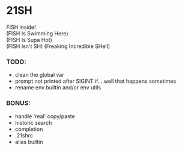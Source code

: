# 21SH #

FISH inside!  
(FISH Is Swimming Here)  
(FISH Is Supa Hot)  
(FISH Isn't SH)
(Freaking Incredible SHell)

### TODO: ###

* clean the global var
* prompt not printed after SIGINT if... well that happens sometimes
* rename env builtin and/or env utils

### BONUS: ###

* handle 'real' copy/paste
* historic search
* completion
* .21shrc
* alias builtin
